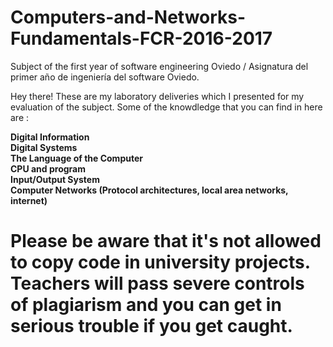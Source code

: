 # Computers-and-Networks-Fundamentals-FCR-2016-2017
Subject of the first year of software engineering Oviedo / Asignatura del primer año de ingeniería del software Oviedo.

Hey there!
These are my laboratory deliveries which I presented for my evaluation of the subject. 
Some of the knowdledge that you can find in here are : <br />

**Digital Information**<br />
**Digital Systems**<br />
**The Language of the Computer**<br />
**CPU and program**<br />
**Input/Output System**<br />
**Computer Networks (Protocol architectures, local area networks, internet)**<br />



# __**Please be aware that it's not allowed to copy code in university projects. Teachers will pass severe controls of plagiarism and you can get in serious trouble if you get caught.**__
